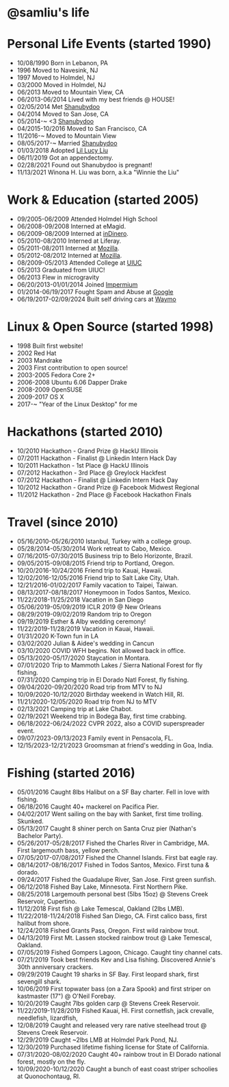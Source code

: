 @samliu's life
===============

# Personal Life Events (started 1990)

- 10/08/1990 Born in Lebanon, PA
- 1996 Moved to Navesink, NJ
- 1997 Moved to Holmdel, NJ
- 03/2000 Moved in Holmdel, NJ
- 06/2013 Moved to Mountain View, CA
- 06/2013-06/2014 Lived with my best friends @ HOUSE!
- 02/05/2014 Met [Shanubydoo](https://www.instagram.com/shanubydoo)
- 04/2014 Moved to San Jose, CA
- 05/2014-~ <3 [Shanubydoo](https://www.instagram.com/shanubydoo)
- 04/2015-10/2016 Moved to San Francisco, CA
- 11/2016-~ Moved to Mountain View
- 08/05/2017-~ Married [Shanubydoo](https://www.instagram.com/shanubydoo)
- 01/03/2018 Adopted [Lil Lucy Liu](https://www.instagram.com/lillucyliu)
- 06/11/2019 Got an appendectomy.
- 02/28/2021 Found out Shanubydoo is pregnant!
- 11/13/2021 Winona H. Liu was born, a.k.a "Winnie the Liu"

# Work & Education (started 2005)

- 09/2005-06/2009 Attended Holmdel High School
- 06/2008-09/2008 Interned at eMagid.
- 06/2009-08/2009 Interned at [inDinero](http://www.indinero.com).
- 05/2010-08/2010 Interned at Liferay.
- 05/2011-08/2011 Interned at [Mozilla](http://www.mozilla.org).
- 05/2012-08/2012 Interned at [Mozilla](http://www.mozilla.org).
- 08/2009-05/2013 Attended College at [UIUC](http://www.illinois.edu)
- 05/2013 Graduated from UIUC!
- 06/2013 Flew in microgravity
- 06/20/2013-01/01/2014 Joined [Impermium](http://www.impermium.com)
- 01/2014-06/19/2017 Fought Spam and Abuse at [Google](http://www.google.com)
- 06/19/2017-02/09/2024 Built self driving cars at [Waymo](https://www.waymo.com)

# Linux & Open Source (started 1998)

- 1998 Built first website!
- 2002 Red Hat
- 2003 Mandrake
- 2003 First contribution to open source!
- 2003-2005 Fedora Core 2+
- 2006-2008 Ubuntu 6.06 Dapper Drake
- 2008-2009 OpenSUSE
- 2009-2017 OS X
- 2017-~ "Year of the Linux Desktop" for me

# Hackathons (started 2010)

- 10/2010 Hackathon - Grand Prize @ HackU Illinois
- 07/2011 Hackathon - Finalist @ Linkedin Intern Hack Day
- 10/2011 Hackathon - 1st Place @ HackU Illinois
- 07/2012 Hackathon - 3rd Place @ Greylock Hackfest
- 07/2012 Hackathon - Finalist @ Linkedin Intern Hack Day
- 10/2012 Hackathon - Grand Prize @ Facebook Midwest Regional
- 11/2012 Hackathon - 2nd Place @ Facebook Hackathon Finals

# Travel (since 2010)

- 05/16/2010-05/26/2010 Istanbul, Turkey with a college group.
- 05/28/2014-05/30/2014 Work retreat to Cabo, Mexico.
- 07/16/2015-07/30/2015 Business trip to Belo Horizonte, Brazil.
- 09/05/2015-09/08/2015 Friend trip to Portland, Oregon.
- 10/20/2016-10/24/2016 Friend trip to Kauai, Hawaii.
- 12/02/2016-12/05/2016 Friend trip to Salt Lake City, Utah.
- 12/21/2016-01/02/2017 Family vacation to Taipei, Taiwan.
- 08/13/2017-08/18/2017 Honeymoon in Todos Santos, Mexico.
- 11/22/2018-11/25/2018 Vacation in San Diego
- 05/06/2019-05/09/2019 ICLR 2019 @ New Orleans
- 08/29/2019-09/02/2019 Random trip to Oregon
- 09/19/2019 Esther & Alby wedding ceremony!
- 11/22/2019-11/28/2019 Vacation in Kauai, Hawaii.
- 01/31/2020 K-Town fun in LA
- 03/02/2020 Julian & Aidee's wedding in Cancun
- 03/10/2020 COVID WFH begins. Not allowed back in office.
- 05/13/2020-05/17/2020 Staycation in Montara.
- 07/01/2020 Trip to Mammoth Lakes / Sierra National Forest for fly fishing.
- 07/31/2020 Camping trip in El Dorado Natl Forest, fly fishing.
- 09/04/2020-09/20/2020 Road trip from MTV to NJ
- 10/09/2020-10/12/2020 Birthday weekend in Watch Hill, RI.
- 11/21/2020-12/05/2020 Road trip from NJ to MTV
- 02/13/2021 Camping trip at Lake Chabot.
- 02/19/2021 Weekend trip in Bodega Bay, first time crabbing.
- 06/18/2022-06/24/2022 CVPR 2022, also a COVID superspreader event.
- 09/07/2023-09/13/2023 Family event in Pensacola, FL.
- 12/15/2023-12/21/2023 Groomsman at friend's wedding in Goa, India.

# Fishing (started 2016)

- 05/01/2016 Caught 8lbs Halibut on a SF Bay charter. Fell in love with fishing.
- 06/18/2016 Caught 40+ mackerel on Pacifica Pier.
- 04/02/2017 Went sailing on the bay with Sanket, first time trolling. Skunked.
- 05/13/2017 Caught 8 shiner perch on Santa Cruz pier (Nathan's Bachelor Party).
- 05/26/2017-05/28/2017 Fished the Charles River in Cambridge, MA. First largemouth bass, yellow perch.
- 07/05/2017-07/08/2017 Fished the Channel Islands. First bat eagle ray.
- 08/14/2017-08/16/2017 Fished in Todos Santos, Mexico. First tuna & dorado.
- 09/24/2017 Fished the Guadalupe River, San Jose. First green sunfish.
- 06/12/2018 Fished Bay Lake, Minnesota. First Northern Pike.
- 08/25/2018 Largemouth personal best (5lbs 15oz) @ Stevens Creek Reservoir, Cupertino.
- 11/12/2018 First fish @ Lake Temescal, Oakland (2lbs LMB).
- 11/22/2018-11/24/2018 Fished San Diego, CA. First calico bass, first halibut from shore.
- 12/24/2018 Fished Grants Pass, Oregon. First wild rainbow trout.
- 04/13/2019 First Mt. Lassen stocked rainbow trout @ Lake Temescal, Oakland.
- 07/05/2019 Fished Gompers Lagoon, Chicago. Caught tiny channel cats.
- 07/21/2019 Took best friends Kev and Lisa fishing. Discovered Annie's 30th anniversary crackers.
- 09/29/2019 Caught 19 sharks in SF Bay. First leopard shark, first sevengill shark.
- 10/06/2019 First topwater bass (on a Zara Spook) and first striper on kastmaster (17") @ O'Neil Forebay.
- 10/20/2019 Caught 7lbs golden carp @ Stevens Creek Reservoir.
- 11/22/2019-11/28/2019 Fished Kauai, HI. First cornetfish, jack crevalle, needlefish, lizardfish,
- 12/08/2019 Caught and released very rare native steelhead trout @ Stevens Creek Reservoir.
- 12/29/2019 Caught ~2lbs LMB at Holmdel Park Pond, NJ.
- 12/30/2019 Purchased lifetime fishing license for State of California.
- 07/31/2020-08/02/2020 Caught 40+ rainbow trout in El Dorado national forest, mostly on the fly.
- 10/09/2020-10/12/2020 Caught a bunch of east coast striper schoolies at Quonochontaug, RI.
